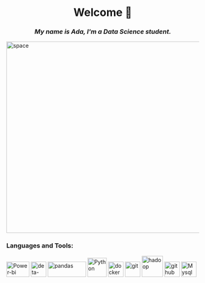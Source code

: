 
<h1 align="center">Welcome 👋</h1>
<h3 align="center"><em>My name is Ada, I'm a Data Science student.</em></h3>
<a href="https://imgbb.com/"><img src="https://i.ibb.co/zfjmBNn/space.gif" alt="space" width="1000" height="500"></a>


### Languages and Tools:
<a href="https://powerbi.microsoft.com"><img src="https://i.ibb.co/HF04J5w/power-bi.png" alt="Power-bi" width="60" height="40"></a>
<a href="https://deta.space"><img src="https://i.ibb.co/NSwt4rV/deta-space.png" alt="deta-space" width="40" height="40"></a>
<a href="https://pandas.pydata.org"><img src="https://i.ibb.co/VMLxsSr/pandas.png" alt="pandas" width="100" height="40"></a>
<a href="https://www.python.org"><img src="https://i.ibb.co/28qmHj4/python.png" alt="Python" width="50" height="50"></a> 
<a href="https://www.docker.com"><img src="https://i.ibb.co/PWmjkzX/docker.png" alt="docker" width="40" height="40"></a>
<a href="https://git-scm.com"><img src="https://i.ibb.co/xfxgfZ0/git.png" alt="git" width="40" height="40"></a>
<a href="https://hadoop.apache.org"><img src="https://i.ibb.co/zXh0SZX/hadoop.png" alt="hadoop" width="55" height="55"></a>
<a href="https://github.com"><img src="https://i.ibb.co/n1FvNdz/github.png" alt="github" width="40" height="40"></a>
<a href="https://www.mysql.com"><img src="https://i.ibb.co/JKGQ1mf/mysql.png" alt="Mysql" width="40" height="40"></a>







<!--
**Adapa22/Adapa22** is a ✨ _special_ ✨ repository because its `README.md` (this file) appears on your GitHub profile.

Here are some ideas to get you started:

- 🔭 I’m currently working on ...
- 🌱 I’m currently learning ...
- 👯 I’m looking to collaborate on ...
- 🤔 I’m looking for help with ...
- 💬 Ask me about ...
- 📫 How to reach me: ...
- 😄 Pronouns: ...
- ⚡ Fun fact: ...
-->


